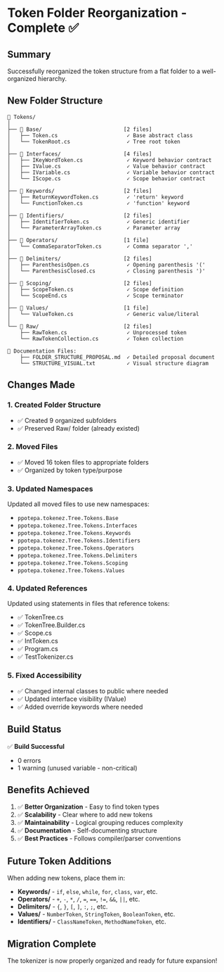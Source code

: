 # Token Folder Reorganization - Complete ✅

## Summary

Successfully reorganized the token structure from a flat folder to a well-organized hierarchy.

## New Folder Structure

```
📁 Tokens/
│
├── 📂 Base/                          [2 files]
│   ├── Token.cs                      ✓ Base abstract class
│   └── TokenRoot.cs                  ✓ Tree root token
│
├── 📂 Interfaces/                    [4 files]
│   ├── IKeyWordToken.cs              ✓ Keyword behavior contract
│   ├── IValue.cs                     ✓ Value behavior contract
│   ├── IVariable.cs                  ✓ Variable behavior contract
│   └── IScope.cs                     ✓ Scope behavior contract
│
├── 📂 Keywords/                      [2 files]
│   ├── ReturnKeywordToken.cs         ✓ 'return' keyword
│   └── FunctionToken.cs              ✓ 'function' keyword
│
├── 📂 Identifiers/                   [2 files]
│   ├── IdentifierToken.cs            ✓ Generic identifier
│   └── ParameterArrayToken.cs        ✓ Parameter array
│
├── 📂 Operators/                     [1 file]
│   └── CommaSeparatorToken.cs        ✓ Comma separator ','
│
├── 📂 Delimiters/                    [2 files]
│   ├── ParenthesisOpen.cs            ✓ Opening parenthesis '('
│   └── ParenthesisClosed.cs          ✓ Closing parenthesis ')'
│
├── 📂 Scoping/                       [2 files]
│   ├── ScopeToken.cs                 ✓ Scope definition
│   └── ScopeEnd.cs                   ✓ Scope terminator
│
├── 📂 Values/                        [1 file]
│   └── ValueToken.cs                 ✓ Generic value/literal
│
└── 📂 Raw/                           [2 files]
    ├── RawToken.cs                   ✓ Unprocessed token
    └── RawTokenCollection.cs         ✓ Token collection

📄 Documentation Files:
    ├── FOLDER_STRUCTURE_PROPOSAL.md  ✓ Detailed proposal document
    └── STRUCTURE_VISUAL.txt          ✓ Visual structure diagram
```

## Changes Made

### 1. Created Folder Structure
- ✅ Created 9 organized subfolders
- ✅ Preserved Raw/ folder (already existed)

### 2. Moved Files
- ✅ Moved 16 token files to appropriate folders
- ✅ Organized by token type/purpose

### 3. Updated Namespaces
Updated all moved files to use new namespaces:
- `ppotepa.tokenez.Tree.Tokens.Base`
- `ppotepa.tokenez.Tree.Tokens.Interfaces`
- `ppotepa.tokenez.Tree.Tokens.Keywords`
- `ppotepa.tokenez.Tree.Tokens.Identifiers`
- `ppotepa.tokenez.Tree.Tokens.Operators`
- `ppotepa.tokenez.Tree.Tokens.Delimiters`
- `ppotepa.tokenez.Tree.Tokens.Scoping`
- `ppotepa.tokenez.Tree.Tokens.Values`

### 4. Updated References
Updated using statements in files that reference tokens:
- ✅ TokenTree.cs
- ✅ TokenTree.Builder.cs
- ✅ Scope.cs
- ✅ IntToken.cs
- ✅ Program.cs
- ✅ TestTokenizer.cs

### 5. Fixed Accessibility
- ✅ Changed internal classes to public where needed
- ✅ Updated interface visibility (IValue)
- ✅ Added override keywords where needed

## Build Status

✅ **Build Successful**
- 0 errors
- 1 warning (unused variable - non-critical)

## Benefits Achieved

1. ✅ **Better Organization** - Easy to find token types
2. ✅ **Scalability** - Clear where to add new tokens
3. ✅ **Maintainability** - Logical grouping reduces complexity
4. ✅ **Documentation** - Self-documenting structure
5. ✅ **Best Practices** - Follows compiler/parser conventions

## Future Token Additions

When adding new tokens, place them in:

- **Keywords/** - `if`, `else`, `while`, `for`, `class`, `var`, etc.
- **Operators/** - `+`, `-`, `*`, `/`, `=`, `==`, `!=`, `&&`, `||`, etc.
- **Delimiters/** - `{`, `}`, `[`, `]`, `:`, `;`, etc.
- **Values/** - `NumberToken`, `StringToken`, `BooleanToken`, etc.
- **Identifiers/** - `ClassNameToken`, `MethodNameToken`, etc.

## Migration Complete

The tokenizer is now properly organized and ready for future expansion!

